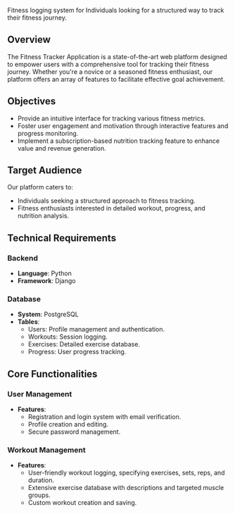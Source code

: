 

Fitness logging system for Individuals looking for a structured way to track their fitness journey.

## Overview

The Fitness Tracker Application is a state-of-the-art web platform designed to empower users with a comprehensive tool for tracking their fitness journey. Whether you're a novice or a seasoned fitness enthusiast, our platform offers an array of features to facilitate effective goal achievement.

## Objectives

- Provide an intuitive interface for tracking various fitness metrics.
- Foster user engagement and motivation through interactive features and progress monitoring.
- Implement a subscription-based nutrition tracking feature to enhance value and revenue generation.

## Target Audience

Our platform caters to:

- Individuals seeking a structured approach to fitness tracking.
- Fitness enthusiasts interested in detailed workout, progress, and nutrition analysis.

## Technical Requirements

### Backend

- **Language**: Python
- **Framework**: Django

### Database

- **System**: PostgreSQL
- **Tables**:
  - Users: Profile management and authentication.
  - Workouts: Session logging.
  - Exercises: Detailed exercise database.
  - Progress: User progress tracking.

## Core Functionalities

### User Management

- **Features**:
  - Registration and login system with email verification.
  - Profile creation and editing.
  - Secure password management.

### Workout Management

- **Features**:
  - User-friendly workout logging, specifying exercises, sets, reps, and duration.
  - Extensive exercise database with descriptions and targeted muscle groups.
  - Custom workout creation and saving.


